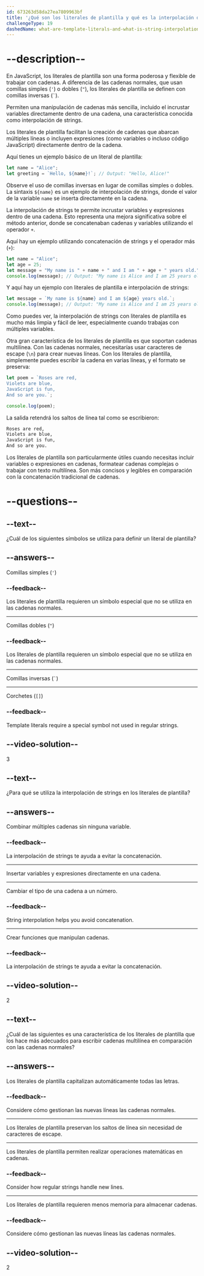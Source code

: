 ```yaml
---
id: 673263d58da27ea7809963bf
title: '¿Qué son los literales de plantilla y qué es la interpolación de strings?'
challengeType: 19
dashedName: what-are-template-literals-and-what-is-string-interpolation
---
```


# --description--

En JavaScript, los literales de plantilla son una forma poderosa y flexible de trabajar con cadenas. A diferencia de las cadenas normales, que usan comillas simples (`'`) o dobles (`"`), los literales de plantilla se definen con comillas inversas (`` ` ``).

Permiten una manipulación de cadenas más sencilla, incluido el incrustar variables directamente dentro de una cadena, una característica conocida como interpolación de strings.

Los literales de plantilla facilitan la creación de cadenas que abarcan múltiples líneas o incluyen expresiones (como variables o incluso código JavaScript) directamente dentro de la cadena.

Aquí tienes un ejemplo básico de un literal de plantilla:

```js
let name = "Alice";
let greeting = `Hello, ${name}!`; // Output: "Hello, Alice!"
```

Observe el uso de comillas inversas en lugar de comillas simples o dobles. La sintaxis `${name}` es un ejemplo de interpolación de strings, donde el valor de la variable `name` se inserta directamente en la cadena.

La interpolación de strings te permite incrustar variables y expresiones dentro de una cadena. Esto representa una mejora significativa sobre el método anterior, donde se concatenaban cadenas y variables utilizando el operador `+`.

Aquí hay un ejemplo utilizando concatenación de strings y el operador más (`+`):

```js
let name = "Alice";
let age = 25;
let message = "My name is " + name + " and I am " + age + " years old.";
console.log(message); // Output: "My name is Alice and I am 25 years old."
```

Y aquí hay un ejemplo con literales de plantilla e interpolación de strings:

```js
let message = `My name is ${name} and I am ${age} years old.`;
console.log(message); // Output: "My name is Alice and I am 25 years old."
```

Como puedes ver, la interpolación de strings con literales de plantilla es mucho más limpia y fácil de leer, especialmente cuando trabajas con múltiples variables.

Otra gran característica de los literales de plantilla es que soportan cadenas multilínea. Con las cadenas normales, necesitarías usar caracteres de escape (`\n`) para crear nuevas líneas. Con los literales de plantilla, simplemente puedes escribir la cadena en varias líneas, y el formato se preserva:

```js
let poem = `Roses are red,
Violets are blue,
JavaScript is fun,
And so are you.`;

console.log(poem);
```

La salida retendrá los saltos de línea tal como se escribieron:

```md
Roses are red,
Violets are blue,
JavaScript is fun,
And so are you.
```

Los literales de plantilla son particularmente útiles cuando necesitas incluir variables o expresiones en cadenas, formatear cadenas complejas o trabajar con texto multilínea. Son más concisos y legibles en comparación con la concatenación tradicional de cadenas.

# --questions--

## --text--

¿Cuál de los siguientes símbolos se utiliza para definir un literal de plantilla?

## --answers--

Comillas simples (`'`)

### --feedback--

Los literales de plantilla requieren un símbolo especial que no se utiliza en las cadenas normales.

---

Comillas dobles (`"`)

### --feedback--

Los literales de plantilla requieren un símbolo especial que no se utiliza en las cadenas normales.

---

Comillas inversas (`` ` ``)

---

Corchetes (`[]`)

### --feedback--

Template literals require a special symbol not used in regular strings.

## --video-solution--

3

## --text--

¿Para qué se utiliza la interpolación de strings en los literales de plantilla?

## --answers--

Combinar múltiples cadenas sin ninguna variable.

### --feedback--

La interpolación de strings te ayuda a evitar la concatenación.

---

Insertar variables y expresiones directamente en una cadena.

---

Cambiar el tipo de una cadena a un número.

### --feedback--

String interpolation helps you avoid concatenation.

---

Crear funciones que manipulan cadenas.

### --feedback--

La interpolación de strings te ayuda a evitar la concatenación.

## --video-solution--

2

## --text--

¿Cuál de las siguientes es una característica de los literales de plantilla que los hace más adecuados para escribir cadenas multilínea en comparación con las cadenas normales?

## --answers--

Los literales de plantilla capitalizan automáticamente todas las letras.

### --feedback--

Considere cómo gestionan las nuevas líneas las cadenas normales.

---

Los literales de plantilla preservan los saltos de línea sin necesidad de caracteres de escape.

---

Los literales de plantilla permiten realizar operaciones matemáticas en cadenas.

### --feedback--

Consider how regular strings handle new lines.

---

Los literales de plantilla requieren menos memoria para almacenar cadenas.

### --feedback--

Considere cómo gestionan las nuevas líneas las cadenas normales.

## --video-solution--

2
